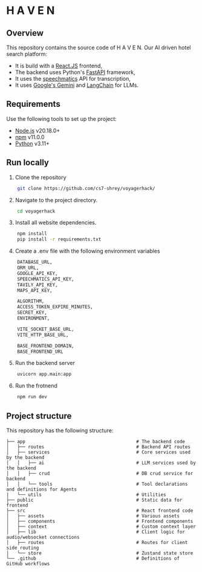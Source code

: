 # H A V E N
## Overview

This repository contains the source code of H A V E N. Our AI driven hotel search platform:
- It is build with a [React.JS](https://react.dev/) frontend,
- The backend uses Python's [FastAPI](https://fastapi.tiangolo.com/) framework,
- It uses the [speechmatics](https://www.speechmatics.com/) API for transcription,
- It uses [Google's Gemini](https://deepmind.google/technologies/gemini/) and [LangChain](https://www.langchain.com/) for LLMs.
 
## Requirements

Use the following tools to set up the project:
- [Node.js](https://nodejs.org/) v20.18.0+
- [npm](https://www.npmjs.com/) v11.0.0
- [Python](https://www.python.org/) v3.11+

## Run locally

1. Clone the repository

```bash
    git clone https://github.com/cs7-shrey/voyagerhack/
``` 

2. Navigate to the project directory.

```bash
    cd voyagerhack
```

3. Install all website dependencies. 

```bash
    npm install
    pip install -r requirements.txt
```

4. Create a .env file with the following environment variables
```bash
    DATABASE_URL,
    ORM_URL,
    GOOGLE_API_KEY,
    SPEECHMATICS_API_KEY,
    TAVILY_API_KEY,
    MAPS_API_KEY,

    ALGORITHM,
    ACCESS_TOKEN_EXPIRE_MINUTES,
    SECRET_KEY,
    ENVIRONMENT,

    VITE_SOCKET_BASE_URL,
    VITE_HTTP_BASE_URL,

    BASE_FRONTEND_DOMAIN,
    BASE_FRONTEND_URL
```

5. Run the backend server
```bash
    uvicorn app.main:app
```

6. Run the frotnend
```bash
    npm run dev
```

## Project structure

This repository has the following structure:

```text
├── app                                         # The backend code
│   ├── routes                                  # Backend API routes
│   ├── services                                # Core services used by the backend
│   │   ├── ai                                  # LLM services used by the backend
│   │   ├── crud                                # DB crud service for backend
│   │   └── tools                               # Tool declarations and definitions for Agents
|   └── utils                                   # Utilities
├── public                                      # Static data for frontend
├── src                                         # React frontend code
│   ├── assets                                  # Various assets
│   ├── components                              # Frontend components
│   ├── context                                 # Custom context layer
│   ├── lib                                     # Client logic for audio/websocket connections
│   ├── routes                                  # Routes for client side routing
│   └── store                                   # Zustand state store
└── .github                                     # Definitions of GitHub workflows
```